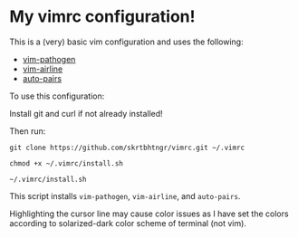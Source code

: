 # My vimrc configuration!

This is a (very) basic vim configuration and uses the following:
* [vim-pathogen](https://github.com/tpope/vim-pathogen)
* [vim-airline](https://github.com/vim-airline/vim-airline)
* [auto-pairs](https://github.com/jiangmiao/auto-pairs)

To use this configuration:

Install git and curl if not already installed!

Then run:

`git clone https://github.com/skrtbhtngr/vimrc.git ~/.vimrc`

`chmod +x ~/.vimrc/install.sh`

`~/.vimrc/install.sh`

This script installs `vim-pathogen`, `vim-airline`, and `auto-pairs`.

Highlighting the cursor line may cause color issues as I have set the colors according to solarized-dark color scheme of terminal (not vim).
